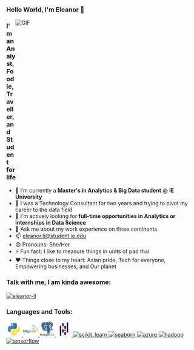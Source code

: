 ### Hello World, I'm Eleanor  👋

 <img align="right" alt="GIF" src="https://github.com/arsentieva/arsentieva/blob/main/code.gif?raw=true" width="480" height="400" />


### I'm an Analyst, Foodie, Traveller, and Student for life
- 🔭  I’m currently a **Master's in Analytics & Big Data student** @ **IE University** 
- 💼  I was a Technology Consultant for two years and trying to pivot my career to the data field
- 🧐  I'm actively looking for **full-time opportunities in Analytics or internships in Data Science**
- 💬  Ask me about my work experience on three continents
- 📫  eleanor.li@student.ie.edu
- 😄  Pronouns: She/Her
- ⚡  Fun fact: I like to measure things in units of pad thai
- ❤️  Things close to my heart: Asian pride, Tech for everyone, Empowering businesses, and Our planet

### Talk with me, I am kinda awesome:

<a href="https://linkedin.com/in/eleanor-li" target="blank"><img align="center" src="https://cdn.jsdelivr.net/npm/simple-icons@v3/icons/linkedin.svg" alt="eleanor-li" height="30" width="40" /></a>


<h3 align="left">Languages and Tools:</h3>
<p align="left"> <a href="https://www.python.org" target="_blank" rel="noreferrer"> <img src="https://raw.githubusercontent.com/devicons/devicon/master/icons/python/python-original.svg" alt="python" width="40" height="40"/> </a> <a href="https://www.mysql.com/" target="_blank" rel="noreferrer"> <img src="https://raw.githubusercontent.com/devicons/devicon/master/icons/mysql/mysql-original-wordmark.svg" alt="mysql" width="40" height="40"/> </a> <a href="https://www.postgresql.org" target="_blank" rel="noreferrer"> <img src="https://raw.githubusercontent.com/devicons/devicon/master/icons/postgresql/postgresql-original-wordmark.svg" alt="postgresql" width="40" height="40"/> </a> <a href="https://pandas.pydata.org/" target="_blank" rel="noreferrer"> <img src="https://raw.githubusercontent.com/devicons/devicon/2ae2a900d2f041da66e950e4d48052658d850630/icons/pandas/pandas-original.svg" alt="pandas" width="40" height="40"/> </a>  <a href="https://scikit-learn.org/" target="_blank" rel="noreferrer"> <img src="https://upload.wikimedia.org/wikipedia/commons/0/05/Scikit_learn_logo_small.svg" alt="scikit_learn" width="40" height="40"/> </a> <a href="https://seaborn.pydata.org/" target="_blank" rel="noreferrer"> <img src="https://seaborn.pydata.org/_images/logo-mark-lightbg.svg" alt="seaborn" width="40" height="40"/> </a> <a href="https://azure.microsoft.com/en-in/" target="_blank" rel="noreferrer"> <img src="https://www.vectorlogo.zone/logos/microsoft_azure/microsoft_azure-icon.svg" alt="azure" width="40" height="40"/> </a> <a href="https://hadoop.apache.org/" target="_blank" rel="noreferrer"> <img src="https://www.vectorlogo.zone/logos/apache_hadoop/apache_hadoop-icon.svg" alt="hadoop" width="40" height="40"/> </a> <a href="https://www.tensorflow.org" target="_blank" rel="noreferrer"> <img src="https://www.vectorlogo.zone/logos/tensorflow/tensorflow-icon.svg" alt="tensorflow" width="40" height="40"/> </a> </p>

